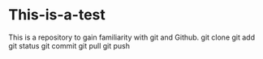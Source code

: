 # This-is-a-test
This is a repository to gain familiarity with git and Github.
git clone
git add
git status
git commit
git pull
git push

